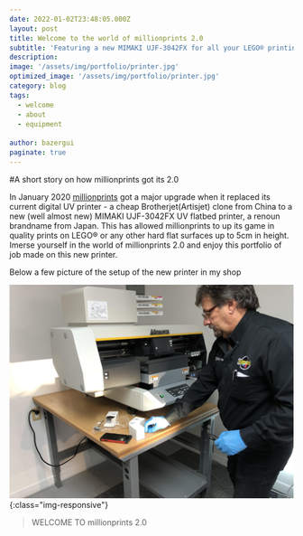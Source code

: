 ```yaml
---
date: 2022-01-02T23:48:05.000Z
layout: post
title: Welcome to the world of millionprints 2.0
subtitle: 'Featuring a new MIMAKI UJF-3042FX for all your LEGO® printing needs'
description: 
image: '/assets/img/portfolio/printer.jpg'
optimized_image: '/assets/img/portfolio/printer.jpg'
category: blog
tags:
  - welcome
  - about
  - equipment 
  
author: bazergui
paginate: true
---
```

#A short story on how millionprints got its 2.0

In January 2020 <a href="#">millionprints</a> got a major upgrade when it replaced its current digital UV printer - a cheap Brotherjet(Artisjet) clone from China to a new (well almost new) MIMAKI UJF-3042FX UV flatbed printer, a renoun brandname from Japan. This has allowed millionprints to up its game in quality prints on LEGO® or any other hard flat surfaces up to 5cm in height.  Imerse yourself in the world of millionprints 2.0 and enjoy this portfolio of job made on this new printer.

Below a few picture of the setup of the new printer in my shop 

![the setup](/assets/img/portfolio/setupp.jpg){:class="img-responsive"}

> WELCOME TO millionprints 2.0 



